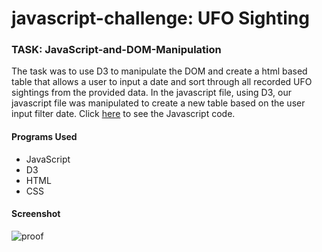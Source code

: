 # javascript-challenge: UFO Sighting

### TASK: JavaScript-and-DOM-Manipulation
The task was to use D3 to manipulate the DOM and create a html based table that allows a user to input a date and sort through all recorded UFO sightings from the provided data.  In the javascript file, using D3, our javascript file was manipulated to create a new table based on the user input filter date. Click [here](https://github.com/jessfett/javascript-challenge/blob/main/static/js/app.js) to see the Javascript code. 



#### Programs Used
- JavaScript
- D3
- HTML
- CSS


#### Screenshot
![proof](https://i.ibb.co/vwhMMCr/proof.png)

